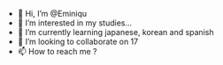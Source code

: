 - 👋 Hi, I’m @Eminiqu
- 👀 I’m interested in my studies...
- 🌱 I’m currently learning japanese, korean and spanish
- 💞️ I’m looking to collaborate on 17
- 📫 How to reach me ?

<!---
Eminiqu/Eminiqu is a ✨ special ✨ repository because its `README.md` (this file) appears on your GitHub profile.
You can click the Preview link to take a look at your changes.
--->
